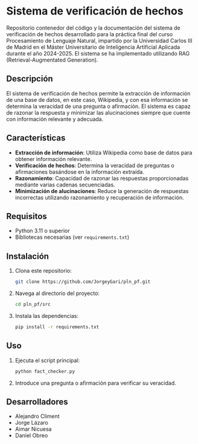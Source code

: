 # Sistema de verificación de hechos

Repositorio contenedor del código y la documentación del sistema de verificación de hechos desarrollado para la práctica final del curso Procesamiento de Lenguaje Natural, impartido por la Universidad Carlos III de Madrid en el Máster Universitario de Inteligencia Artificial Aplicada durante el año 2024-2025. El sistema se ha implementado utilizando RAG (Retrieval-Augmentated Generation).

## Descripción

El sistema de verificación de hechos permite la extracción de información de una base de datos, en este caso, Wikipedia, y con esa información se determina la veracidad de una pregunta o afirmación. El sistema es capaz de razonar la respuesta y minimizar las alucinaciones siempre que cuente con información relevante y adecuada.

## Características

- **Extracción de información**: Utiliza Wikipedia como base de datos para obtener información relevante.
- **Verificación de hechos**: Determina la veracidad de preguntas o afirmaciones basándose en la información extraída.
- **Razonamiento**: Capacidad de razonar las respuestas proporcionadas mediante varias cadenas secuenciadas.
- **Minimización de alucinaciones**: Reduce la generación de respuestas incorrectas utilizando razonamiento y recuperación de información.

## Requisitos

- Python 3.11 o superior
- Bibliotecas necesarias (ver `requirements.txt`)

## Instalación

1. Clona este repositorio:
    ```bash
    git clone https://github.com/JorgeyGari/pln_pf.git
    ```
2. Navega al directorio del proyecto:
    ```bash
    cd pln_pf/src
    ```
3. Instala las dependencias:
    ```bash
    pip install -r requirements.txt
    ```

## Uso

1. Ejecuta el script principal:
    ```bash
    python fact_checker.py
    ```
2. Introduce una pregunta o afirmación para verificar su veracidad.

## Desarrolladores

* Alejandro Climent
* Jorge Lázaro
* Aimar Nicuesa
* Daniel Obreo
